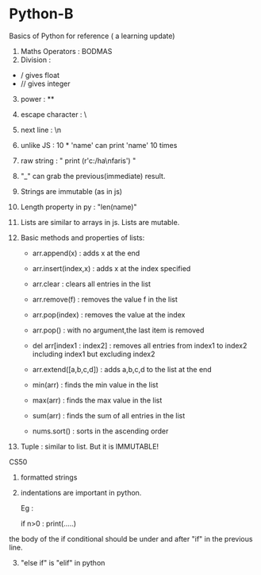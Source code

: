 # Python-B
Basics of Python for reference ( a learning update)


1. Maths Operators : BODMAS
2. Division : 
  * / gives float
  * // gives integer

3. power : **
4. escape character : \
5. next line : \n
6. unlike JS : 10 * 'name' can print 'name' 10 times
7. raw string : " print (r'c:/ha\nfaris') "
8. "_" can grab the previous(immediate) result.
9. Strings are immutable (as in js)
10. Length property in py : "len(name)" 
11. Lists are similar to arrays in js. Lists are mutable.
12. Basic methods and properties of lists: 
    * arr.append(x) : adds x at the end 
    * arr.insert(index,x) : adds x at the index specified
    * arr.clear : clears all entries in the list
    * arr.remove(f) : removes the value f in the list
    * arr.pop(index) : removes the value at the index
    * arr.pop() : with no argument,the last item is removed
    * del arr[index1 : index2] : removes all entries from index1 to index2 including index1 but excluding index2

    * arr.extend([a,b,c,d]) : adds a,b,c,d to the list at the end
    * min(arr) : finds the min value in the list
    * max(arr) : finds the max value in the list
    * sum(arr) : finds the sum of all entries in the list
    * nums.sort() : sorts in the ascending order

13. Tuple : similar to list. But it is IMMUTABLE!  









<!-- ------------------------------------------------------------------------------------- -->




CS50




1. formatted strings

2. indentations are important in python.

    Eg : 

    if n>0 :
       print(.....)


  the body of the if conditional should be under and after "if" in the previous line.


3. "else if" is "elif" in python




